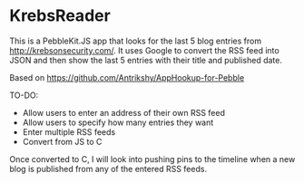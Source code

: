 # KrebsReader

This is a PebbleKit.JS app that looks for the last 5 blog entries from http://krebsonsecurity.com/.  It uses Google to convert the RSS feed into JSON and then show the last 5 entries with their title and published date.

Based on https://github.com/Antrikshy/AppHookup-for-Pebble

TO-DO:
 * Allow users to enter an address of their own RSS feed
 * Allow users to specify how many entries they want
 * Enter multiple RSS feeds
 * Convert from JS to C

Once converted to C, I will look into pushing pins to the timeline when a new blog is published from any of the entered RSS feeds.
